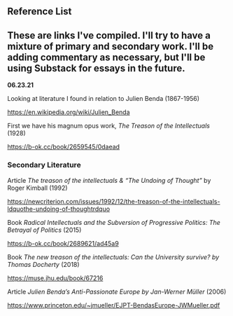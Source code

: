 ## Reference List
## These are links I've compiled. I'll try to have a mixture of primary and secondary work. I'll be adding commentary as necessary, but I'll be using Substack for essays in the future. 


**06.23.21**

Looking at literature I found in relation to Julien Benda (1867-1956)

https://en.wikipedia.org/wiki/Julien_Benda

First we have his magnum opus work, *The Treason of the Intellectuals* (1928)

https://b-ok.cc/book/2659545/0daead

### Secondary Literature

Article *The treason of the intellectuals & “The Undoing of Thought”* by Roger Kimball (1992)

https://newcriterion.com/issues/1992/12/the-treason-of-the-intellectuals-ldquothe-undoing-of-thoughtrdquo

Book *Radical Intellectuals and the Subversion of Progressive Politics: The Betrayal of Politics* (2015)

https://b-ok.cc/book/2689621/ad45a9

Book *The new treason of the intellectuals: Can the University survive? by Thomas Docherty* (2018)

https://muse.jhu.edu/book/67216

Article *Julien Benda’s Anti-Passionate Europe by Jan-Werner Müller* (2006)

https://www.princeton.edu/~jmueller/EJPT-BendasEurope-JWMueller.pdf
